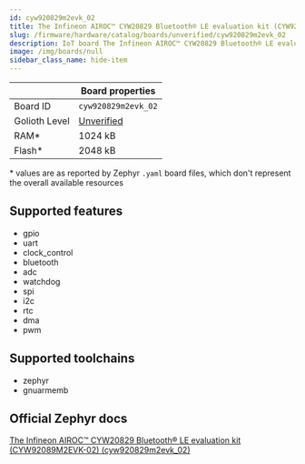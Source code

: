 ```yaml
---
id: cyw920829m2evk_02
title: The Infineon AIROC™ CYW20829 Bluetooth® LE evaluation kit (CYW92089M2EVK-02)
slug: /firmware/hardware/catalog/boards/unverified/cyw920829m2evk_02
description: IoT board The Infineon AIROC™ CYW20829 Bluetooth® LE evaluation kit (CYW92089M2EVK-02), compatible with Golioth at unverified level.
image: /img/boards/null
sidebar_class_name: hide-item
---
```


[//]: # (This is an auto-generated file, do not edit! Changes to it will be lost upon re-generation)



|                | Board properties     |
| -------------  | -------------------- |
| Board ID       | `cyw920829m2evk_02` |
| Golioth Level  | [Unverified](/firmware/hardware#unverified-boards) |
| RAM*           | 1024 kB |
| Flash*         | 2048 kB |

\* values are as reported by Zephyr `.yaml` board files, which don't represent the overall available resources



## Supported features

* gpio
* uart
* clock_control
* bluetooth
* adc
* watchdog
* spi
* i2c
* rtc
* dma
* pwm

## Supported toolchains

* zephyr
* gnuarmemb

## Official Zephyr docs

[The Infineon AIROC™ CYW20829 Bluetooth® LE evaluation kit (CYW92089M2EVK-02) (cyw920829m2evk_02)](https://docs.zephyrproject.org/latest/boards/infineon/cyw920829m2evk_02/doc/index.html)
